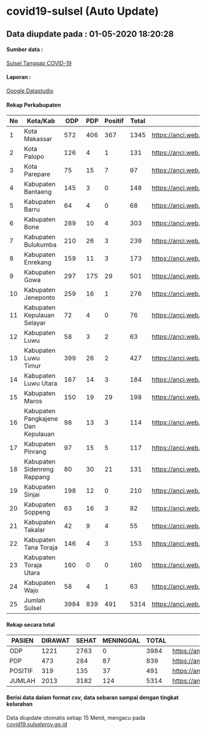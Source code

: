 
# covid19-sulsel (Auto Update)

## Data diupdate pada : 01-05-2020 18:20:28

#### Sumber data :
[Sulsel Tanggap COVID-19](https://covid19.sulselprov.go.id)

#### Laporan :
[Google Datastudio](https://datastudio.google.com/s/jythWGc1j4w)

#### Rekap Perkabupaten 
|No|Kota/Kab|ODP|PDP|Positif|Total|Link|
| --- | --- | --- | --- | --- | --- | --- |
|1|Kota Makassar|572|406|367|1345|https://anci.web.id/cor/kota_makassar|
|2|Kota Palopo|126|4|1|131|https://anci.web.id/cor/kota_palopo|
|3|Kota Parepare|75|15|7|97|https://anci.web.id/cor/kota_parepare|
|4|Kabupaten Bantaeng|145|3|0|148|https://anci.web.id/cor/kabupaten_bantaeng|
|5|Kabupaten Barru|64|4|0|68|https://anci.web.id/cor/kabupaten_barru|
|6|Kabupaten Bone|289|10|4|303|https://anci.web.id/cor/kabupaten_bone|
|7|Kabupaten Bulukumba|210|26|3|239|https://anci.web.id/cor/kabupaten_bulukumba|
|8|Kabupaten Enrekang|159|11|3|173|https://anci.web.id/cor/kabupaten_enrekang|
|9|Kabupaten Gowa|297|175|29|501|https://anci.web.id/cor/kabupaten_gowa|
|10|Kabupaten Jeneponto|259|16|1|276|https://anci.web.id/cor/kabupaten_jeneponto|
|11|Kabupaten Kepulauan Selayar|72|4|0|76|https://anci.web.id/cor/kabupaten_kepulauan_selayar|
|12|Kabupaten Luwu|58|3|2|63|https://anci.web.id/cor/kabupaten_luwu|
|13|Kabupaten Luwu Timur|399|26|2|427|https://anci.web.id/cor/kabupaten_luwu_timur|
|14|Kabupaten Luwu Utara|167|14|3|184|https://anci.web.id/cor/kabupaten_luwu_utara|
|15|Kabupaten Maros|150|19|29|198|https://anci.web.id/cor/kabupaten_maros|
|16|Kabupaten Pangkajene Dan Kepulauan|98|13|3|114|https://anci.web.id/cor/kabupaten_pangkajene_dan_kepulauan|
|17|Kabupaten Pinrang|97|15|5|117|https://anci.web.id/cor/kabupaten_pinrang|
|18|Kabupaten Sidenreng Rappang|80|30|21|131|https://anci.web.id/cor/kabupaten_sidenreng_rappang|
|19|Kabupaten Sinjai|198|12|0|210|https://anci.web.id/cor/kabupaten_sinjai|
|20|Kabupaten Soppeng|63|16|3|82|https://anci.web.id/cor/kabupaten_soppeng|
|21|Kabupaten Takalar|42|9|4|55|https://anci.web.id/cor/kabupaten_takalar|
|22|Kabupaten Tana Toraja|146|4|3|153|https://anci.web.id/cor/kabupaten_tana_toraja|
|23|Kabupaten Toraja Utara|160|0|0|160|https://anci.web.id/cor/kabupaten_toraja_utara|
|24|Kabupaten Wajo|58|4|1|63|https://anci.web.id/cor/kabupaten_wajo|
|25|Jumlah Sulsel|3984|839|491|5314|https://anci.web.id/cor/jumlah_sulsel|

#### Rekap secara total

| PASIEN | DIRAWAT | SEHAT | MENINGGAL | TOTAL | LINK |
| ---- | -------- | ---- | ---- |  ---- | ---- |
| ODP | 1221 | 2763 | 0 | 3984 | https://anci.web.id/cor/odp_detail.html |
| PDP | 473 | 284 | 87 | 839 | https://anci.web.id/cor/pdp_detail.html |
| POSITIF | 319 | 135 | 37 | 491 | https://anci.web.id/cor/positif_detail.html |
| JUMLAH | 2013 | 3182 | 124 | 5314 | https://anci.web.id/cor/jumlah_sulsel/ |

 
#### Berisi data dalam format csv, data sebaran sampai dengan tingkat kelurahan

Data diupdate otomatis setiap 15 Menit, mengacu pada [covid19.sulselprov.go.id](https://covid19.sulselprov.go.id)

